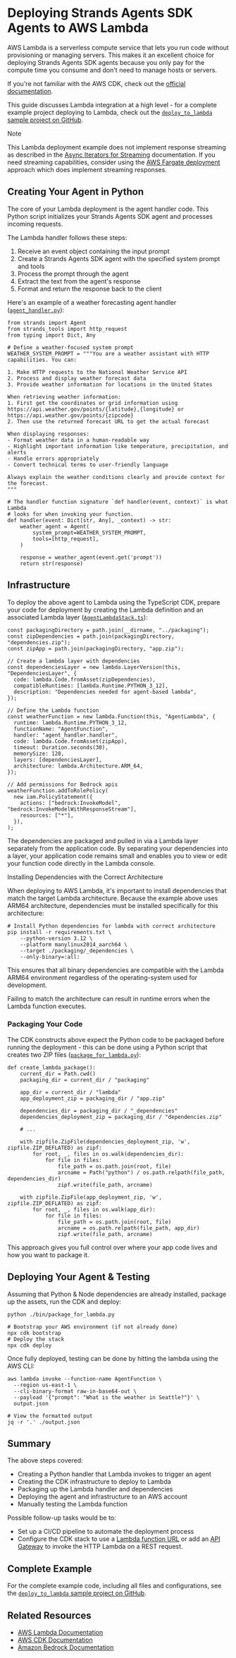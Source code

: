 # Deploying Strands Agents SDK Agents to AWS Lambda

AWS Lambda is a serverless compute service that lets you run code without provisioning or managing servers. This makes it an excellent choice for deploying Strands Agents SDK agents because you only pay for the compute time you consume and don't need to manage hosts or servers.

If you're not familiar with the AWS CDK, check out the [official documentation](https://docs.aws.amazon.com/cdk/v2/guide/home.html).

This guide discusses Lambda integration at a high level - for a complete example project deploying to Lambda, check out the [`deploy_to_lambda` sample project on GitHub](https://github.com/strands-agents/docs/tree/main/docs/examples/cdk/deploy_to_lambda).

Note

This Lambda deployment example does not implement response streaming as described in the [Async Iterators for Streaming](../../concepts/streaming/async-iterators/) documentation. If you need streaming capabilities, consider using the [AWS Fargate deployment](../deploy_to_aws_fargate/) approach which does implement streaming responses.

## Creating Your Agent in Python

The core of your Lambda deployment is the agent handler code. This Python script initializes your Strands Agents SDK agent and processes incoming requests.

The Lambda handler follows these steps:

1. Receive an event object containing the input prompt
1. Create a Strands Agents SDK agent with the specified system prompt and tools
1. Process the prompt through the agent
1. Extract the text from the agent's response
1. Format and return the response back to the client

Here's an example of a weather forecasting agent handler ([`agent_handler.py`](https://github.com/strands-agents/docs/tree/main/docs/examples/cdk/deploy_to_lambda/lambda/agent_handler.py)):

```
from strands import Agent
from strands_tools import http_request
from typing import Dict, Any

# Define a weather-focused system prompt
WEATHER_SYSTEM_PROMPT = """You are a weather assistant with HTTP capabilities. You can:

1. Make HTTP requests to the National Weather Service API
2. Process and display weather forecast data
3. Provide weather information for locations in the United States

When retrieving weather information:
1. First get the coordinates or grid information using https://api.weather.gov/points/{latitude},{longitude} or https://api.weather.gov/points/{zipcode}
2. Then use the returned forecast URL to get the actual forecast

When displaying responses:
- Format weather data in a human-readable way
- Highlight important information like temperature, precipitation, and alerts
- Handle errors appropriately
- Convert technical terms to user-friendly language

Always explain the weather conditions clearly and provide context for the forecast.
"""

# The handler function signature `def handler(event, context)` is what Lambda
# looks for when invoking your function.
def handler(event: Dict[str, Any], _context) -> str:
    weather_agent = Agent(
        system_prompt=WEATHER_SYSTEM_PROMPT,
        tools=[http_request],
    )

    response = weather_agent(event.get('prompt'))
    return str(response)

```

## Infrastructure

To deploy the above agent to Lambda using the TypeScript CDK, prepare your code for deployment by creating the Lambda definition and an associated Lambda layer ([`AgentLambdaStack.ts`](https://github.com/strands-agents/docs/tree/main/docs/examples/cdk/deploy_to_lambda/lib/agent-lambda-stack.ts)):

```
const packagingDirectory = path.join(__dirname, "../packaging");
const zipDependencies = path.join(packagingDirectory, "dependencies.zip");
const zipApp = path.join(packagingDirectory, "app.zip");

// Create a lambda layer with dependencies
const dependenciesLayer = new lambda.LayerVersion(this, "DependenciesLayer", {
  code: lambda.Code.fromAsset(zipDependencies),
  compatibleRuntimes: [lambda.Runtime.PYTHON_3_12],
  description: "Dependencies needed for agent-based lambda",
});

// Define the Lambda function
const weatherFunction = new lambda.Function(this, "AgentLambda", {
  runtime: lambda.Runtime.PYTHON_3_12,
  functionName: "AgentFunction",
  handler: "agent_handler.handler",
  code: lambda.Code.fromAsset(zipApp),
  timeout: Duration.seconds(30),
  memorySize: 128,
  layers: [dependenciesLayer],
  architecture: lambda.Architecture.ARM_64,
});

// Add permissions for Bedrock apis
weatherFunction.addToRolePolicy(
  new iam.PolicyStatement({
    actions: ["bedrock:InvokeModel", "bedrock:InvokeModelWithResponseStream"],
    resources: ["*"],
  }),
);

```

The dependencies are packaged and pulled in via a Lambda layer separately from the application code. By separating your dependencies into a layer, your application code remains small and enables you to view or edit your function code directly in the Lambda console.

Installing Dependencies with the Correct Architecture

When deploying to AWS Lambda, it's important to install dependencies that match the target Lambda architecture. Because the example above uses ARM64 architecture, dependencies must be installed specifically for this architecture:

```
# Install Python dependencies for lambda with correct architecture
pip install -r requirements.txt \
    --python-version 3.12 \
    --platform manylinux2014_aarch64 \
    --target ./packaging/_dependencies \
    --only-binary=:all:

```

This ensures that all binary dependencies are compatible with the Lambda ARM64 environment regardless of the operating-system used for development.

Failing to match the architecture can result in runtime errors when the Lambda function executes.

### Packaging Your Code

The CDK constructs above expect the Python code to be packaged before running the deployment - this can be done using a Python script that creates two ZIP files ([`package_for_lambda.py`](https://github.com/strands-agents/docs/tree/main/docs/examples/cdk/deploy_to_lambda/bin/package_for_lambda.py)):

```
def create_lambda_package():
    current_dir = Path.cwd()
    packaging_dir = current_dir / "packaging"

    app_dir = current_dir / "lambda"
    app_deployment_zip = packaging_dir / "app.zip"

    dependencies_dir = packaging_dir / "_dependencies"
    dependencies_deployment_zip = packaging_dir / "dependencies.zip"

    # ...

    with zipfile.ZipFile(dependencies_deployment_zip, 'w', zipfile.ZIP_DEFLATED) as zipf:
        for root, _, files in os.walk(dependencies_dir):
            for file in files:
                file_path = os.path.join(root, file)
                arcname = Path("python") / os.path.relpath(file_path, dependencies_dir)
                zipf.write(file_path, arcname)

    with zipfile.ZipFile(app_deployment_zip, 'w', zipfile.ZIP_DEFLATED) as zipf:
        for root, _, files in os.walk(app_dir):
            for file in files:
                file_path = os.path.join(root, file)
                arcname = os.path.relpath(file_path, app_dir)
                zipf.write(file_path, arcname)

```

This approach gives you full control over where your app code lives and how you want to package it.

## Deploying Your Agent & Testing

Assuming that Python & Node dependencies are already installed, package up the assets, run the CDK and deploy:

```
python ./bin/package_for_lambda.py

# Bootstrap your AWS environment (if not already done)
npx cdk bootstrap
# Deploy the stack
npx cdk deploy

```

Once fully deployed, testing can be done by hitting the lambda using the AWS CLI:

```
aws lambda invoke --function-name AgentFunction \
  --region us-east-1 \
  --cli-binary-format raw-in-base64-out \
  --payload '{"prompt": "What is the weather in Seattle?"}' \
  output.json

# View the formatted output
jq -r '.' ./output.json

```

## Summary

The above steps covered:

- Creating a Python handler that Lambda invokes to trigger an agent
- Creating the CDK infrastructure to deploy to Lambda
- Packaging up the Lambda handler and dependencies
- Deploying the agent and infrastructure to an AWS account
- Manually testing the Lambda function

Possible follow-up tasks would be to:

- Set up a CI/CD pipeline to automate the deployment process
- Configure the CDK stack to use a [Lambda function URL](https://docs.aws.amazon.com/lambda/latest/dg/urls-configuration.html) or add an [API Gateway](https://docs.aws.amazon.com/apigateway/latest/developerguide/welcome.html) to invoke the HTTP Lambda on a REST request.

## Complete Example

For the complete example code, including all files and configurations, see the [`deploy_to_lambda` sample project on GitHub](https://github.com/strands-agents/docs/tree/main/docs/examples/cdk/deploy_to_lambda).

## Related Resources

- [AWS Lambda Documentation](https://docs.aws.amazon.com/lambda/latest/dg/welcome.html)
- [AWS CDK Documentation](https://docs.aws.amazon.com/cdk/latest/guide/home.html)
- [Amazon Bedrock Documentation](https://docs.aws.amazon.com/bedrock/)
